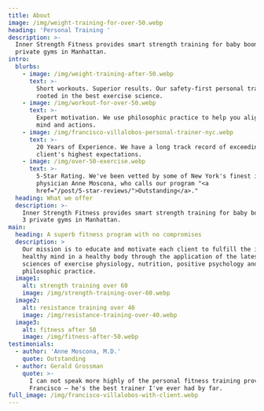 ```yaml
---
title: About
image: /img/weight-training-for-over-50.webp
heading: 'Personal Training '
description: >-
  Inner Strength Fitness provides smart strength training for baby boomers at 3
  private gyms in Manhattan.
intro:
  blurbs:
    - image: /img/weight-training-after-50.webp
      text: >-
        Short workouts. Superior results. Our safety-first personal training is
        rooted in the best exercise science.
    - image: /img/workout-for-over-50.webp
      text: >-
        Expert motivation. We use philosophic practice to help you align your
        mind and actions.
    - image: /img/francisco-villalobos-personal-trainer-nyc.webp
      text: >-
        20 Years of Experience. We have a long track record of exceeding our
        client's highest expectations.
    - image: /img/over-50-exercise.webp
      text: >-
        5-Star Rating. We've been vetted by some of New York's finest including
        physician Anne Moscona, who calls our program "<a
        href="/post/5-star-reviews/">Outstanding</a>."
  heading: What we offer
  description: >-
    Inner Strength Fitness provides smart strength training for baby boomers at
    3 private gyms in Manhattan.
main:
  heading: A superb fitness program with no compromises
  description: >
    Our mission is to educate and motivate each client to fulfill the ideal of a
    healthy mind in a healthy body through the application of the latest in the
    sciences of exercise physiology, nutrition, positive psychology and
    philosophic practice.
  image1:
    alt: strength training over 60
    image: /img/strength-training-over-60.webp
  image2:
    alt: resistance training over 40
    image: /img/resistance-training-over-40.webp
  image3:
    alt: fitness after 50
    image: /img/fitness-after-50.webp
testimonials:
  - author: 'Anne Moscona, M.D.'
    quote: Outstanding
  - author: Gerald Grossman
    quote: >-
      I can not speak more highly of the personal fitness training provided by
      Francisco – he's the best trainer I've ever had by far.
full_image: /img/francisco-villalobos-with-client.webp
---
```


